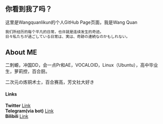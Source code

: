 ## **你看到我了吗？**

这里是Wangquanlikun的个人GitHub Page页面，我是Wang Quan

```markdown
我们所经历的每个平凡的日常，也许就是连续发生的奇迹。  
日々私たちが過ごしている日常は、実は、奇跡の連続なのかもしれない。  
```
## About ME

二刺螈，冲国DD，会一点Pr和AE，VOCALOID，Linux（Ubuntu），高中毕业生，萝莉控，百合厨。  
  
二次元の炼铜术士，百合赛高，芳文社大好き

#### Links
**Twitter** [Link](https://twitter.com/wangquanlikun)   
**Telegram(via bot)** [Link](https://t.me/ddbot_wangquan_bot)   
**Bilibili** [Link](https://space.bilibili.com/346699824)   

